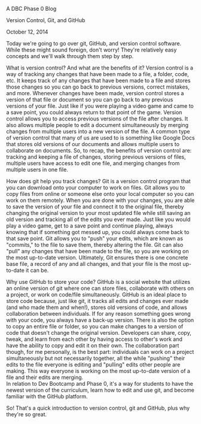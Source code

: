 <!-- This blog is in markdown, not html, so
  it doesn't look pretty but at least it's published! I'll make this pretty next week when I learn HTML. -->


A DBC Phase 0 Blog

Version Control, Git, and GitHub

October 12, 2014

Today we're going to go over git, GitHub, and version control software. While these might sound foreign, don't worry! They're relatively easy concepts and we'll walk through them step by step. 

What is version control? And what are the benefits of it?
Version control is a way of tracking any changes that have been made to a file, a folder, code, etc. It keeps track of any changes that have been made to a file and stores those changes so you can go back to previous versions, correct mistakes, and more. Whenever changes have been made, version control stores a version of that file or document so you can go back to any previous versions of your file. Just like if you were playing a video game and came to a save point, you could always return to that point of the game. Version control allows you to access previous versions of the file after changes. It also allows  multiple people to edit a document simultaneously by merging changes from multiple users into a new version of the file. A common type of version control that many of us are used to is something like Google Docs that stores old versions of our documents and allows multiple users to collaborate on documents.
So, to recap, the benefits of version control are: tracking and keeping a file of changes, storing previous versions of files, multiple users have access to edit one file, and merging changes from multiple users in one file.

How does git help you track changes?
Git is a version control program that you can download onto your computer to work on files. Git allows you to copy files from online or someone else onto your local computer so you can work on them remotely. When you are done with your changes, you are able to save the version of your file and connect it to the original file, thereby changing the original version to your most updated file while still saving an old version and tracking all of the edits you ever made. Just like you would play a video game, get to a save point and continue playing, always knowing that if something got messed up, you could always come back to that save point. Git allows you to "push" your edits, which are known as "commits," to the file to save them, thereby altering the file. Git can also "pull" any changes that have been made to the file, so you are working on the most up-to-date version. Ultimately, Git ensures there is one concrete base file, a record of any and all changes, and that your file is the most up-to-date it can be. 

Why use GitHub to store your code?
GitHub is a social website that utilizes an online version of git where one can store files, collaborate with others on a project, or 
work on code/file simultaneously. GitHub is an ideal place to store code because, just like git, it tracks all edits and changes ever made (and who made them and when!), stores old versions of code, and allows collaboration between individuals. If for any reason something goes wrong with your code, you always have a back-up version. There is also the option to copy an entire file or folder, so you can make changes to a version of code that doesn't change the original version. Developers can share, copy, tweak, and learn from each other by having access to other's work and have the ability to copy and edit it on their own. The collaboration part though, for me personally, is the best part: individuals can work on a project simultaneously but not necessarily together, all the while "pushing" their edits to the file everyone is editing and "pulling" edits other people are making. This way everyone is working on the most up-to-date version of a file and their edits are merging.  
In relation to Dev Bootcamp and Phase 0, it's a way for students to have the newest version of the curriculum, learn how to edit and use git, and become familiar with the GitHub platform. 

So! That's a quick introduction to version control, git and GitHub, plus why they're so great. 